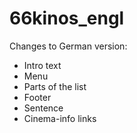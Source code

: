 # 66kinos_engl

Changes to German version:

 * Intro text
 * Menu
 * Parts of the list
 * Footer
 * Sentence
 * Cinema-info links
